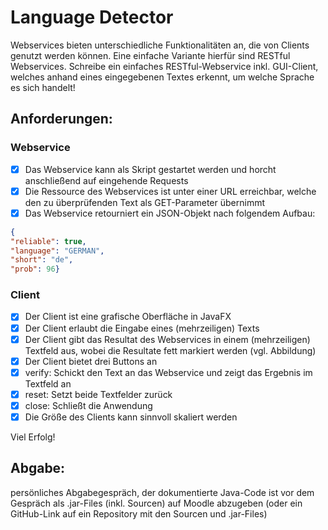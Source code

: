 # Language Detector
Webservices bieten unterschiedliche Funktionalitäten an, die von Clients genutzt werden können. Eine einfache Variante hierfür sind RESTful Webservices. Schreibe ein einfaches RESTful-Webservice inkl. GUI-Client, welches anhand eines eingegebenen Textes erkennt, um welche Sprache es sich handelt!

## Anforderungen:
### Webservice
- [x] Das Webservice kann als Skript gestartet werden und horcht anschließend auf eingehende Requests
- [x] Die Ressource des Webservices ist unter einer URL erreichbar, welche den zu überprüfenden Text als GET-Parameter übernimmt
- [x] Das Webservice retourniert ein JSON-Objekt nach folgendem Aufbau:
```json
{
"reliable": true,
"language": "GERMAN",
"short": "de",
"prob": 96}
```
### Client
- [x] Der Client ist eine grafische Oberfläche in JavaFX
- [x] Der Client erlaubt die Eingabe eines (mehrzeiligen) Texts
- [x] Der Client gibt das Resultat des Webservices in einem (mehrzeiligen) Textfeld aus, wobei die Resultate fett markiert werden (vgl. Abbildung)
- [x] Der Client bietet drei Buttons an
- [x] verify: Schickt den Text an das Webservice und zeigt das Ergebnis im Textfeld an
- [x] reset: Setzt beide Textfelder zurück
- [x] close: Schließt die Anwendung
- [x] Die Größe des Clients kann sinnvoll skaliert werden

Viel Erfolg!

## Abgabe: 
persönliches Abgabegespräch, der dokumentierte Java-Code ist vor dem Gespräch als .jar-Files (inkl. Sourcen) auf Moodle abzugeben (oder ein GitHub-Link auf ein Repository mit den Sourcen und .jar-Files)

